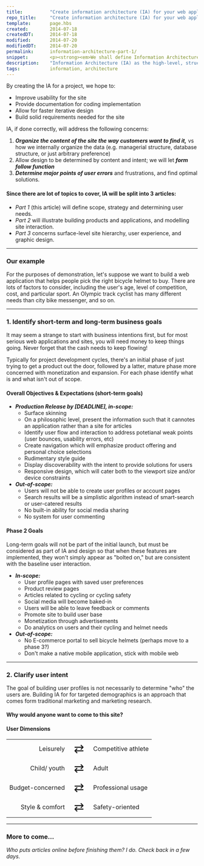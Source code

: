 ```yaml
---
title:          "Create information architecture (IA) for your web application (Part 1)"
repo_title:     "Create information architecture (IA) for your web application (Part 1)"
template:       page.hbs
created:        2014-07-18
createdDT:      2014-07-18
modified:       2014-07-20
modifiedDT:     2014-07-20
permalink:      information-architecture-part-1/
snippet:        <p><strong><em>We shall define Information Architecture (IA) as the high-level, structured organization of the site.</em></strong> On a deeper level, IA will concern itself with:</p><ul><li>what content is on the site, along with the scope of content</li><li>how users get to the content</li><li>the needs of the different kinds of users visiting the site</li><li>how the content is organized</li><li>the intent, purpose and tone of the site</li></ul>
description:    "Information Architecture (IA) as the high-level, structured organization of a site, intended to organize content, facilitate design, and improve user interaction"
tags:           information, architecture
---
```


By creating the IA for a project, we hope to:

* Improve usability for the site
* Provide documentation for coding implementation
* Allow for faster iterative design
* Build solid requirements needed for the site

IA, if done correctly, will address the following concerns:

1. ***Organize the content of the site the way customers want to find it,*** vs how we internally organize the data (e.g. managerial structure, database structure, or just arbitrary preference)
2. Allow design to be determined by content and intent; we will let ***form follow function***
3. ***Determine major points of user errors*** and frustrations, and find optimal solutions.

#### Since there are lot of topics to cover, IA will be split into 3 articles:

* *Part 1* (this article) will define scope, strategy and determining user needs.
* *Part 2* will illustrate building products and applications, and modelling site interaction.
* *Part 3* concerns surface-level site hierarchy, user experience, and graphic design.

----------------

### Our example

For the purposes of demonstration, let's suppose we want to build a web application that helps people pick the right bicycle helmet to buy. There are lots of factors to consider, including the user's age, level of competition, cost, and particular sport. An Olympic track cyclist has many different needs than city bike messenger, and so on.

----------------

### 1. Identify short-term and long-term business goals

It may seem a strange to start with business intentions first, but for most serious web applications and sites, you will need money to keep things going. Never forget that the cash needs to keep flowing!

Typically for project development cycles, there's an initial phase of just trying to get a product out the door, followed by a latter, mature phase more concerned with monetization and expansion. For each phase identify what is and what isn't out of scope.

#### Overall Objectives & Expectations (short-term goals)

* ***Production Release by [DEADLINE], in-scope:***
  * Surface skinning
  * On a philosophic level, present the information such that it cannotes an application rather than a site for articles
  * Identify user flow and interaction to address potetianal weak points  (user bounces, usability errors, etc)
  * Create navigation which will emphasize product offering and personal choice selections
  * Rudimentary style guide
  * Display discoverability with the intent to provide solutions for users
  * Responsive design, which will cater both to the viewport size and/or device constraints
* ***Out-of-scope:***
  * Users will not be able to create user profiles or account pages
  * Search results will be a simplistic algorithm instead of smart-search or user-catered results
  * No built-in ability for social media sharing
  * No system for user commenting

#### Phase 2 Goals

Long-term goals will not be part of the initial launch, but must be considered as part of IA and design so that when these features are implemented, they won't simply appear as "bolted on," but are consistent with the baseline user interaction.

* ***In-scope:***
  * User profile pages with saved user preferences
  * Product review pages
  * Articles related to cycling or cycling safety
  * Social media will become baked-in
  * Users will be able to leave feedback or comments
  * Promote site to build user base
  * Monetization through advertisements
  * Do analytics on users and their cycling and helmet needs
* ***Out-of-scope:***
  * No E-commerce portal to sell bicycle helmets (perhaps move to a phase 3?)
  * Don't make a native mobile application, stick with mobile web

----------------

### 2. Clarify user intent

The goal of building user profiles is not necessarily to determine "who" the users are. Building IA for for targeted demographics is an approach that comes form traditional marketing and marketing research.

#### Why would anyone want to come to this site?


#### User Dimensions


<style>
.arrow_swing td:first-child {
  text-align: right;
}
.arrow_swing td:nth-child(2) {
  font-size: 2rem;
  text-align: center;
}
.arrow_swing td:last-child {
}
</style>

<table class="arrow_swing">
    <tbody>
        <tr>
            <td>Leisurely</td>
            <td class="arrow_swing">&#8644;</td>
            <td>Competitive athlete</td>
        </tr>
        <tr>
            <td>Child/ youth</td>
            <td class="arrow_swing">&#8644;</td>
            <td>Adult</td>
        </tr>
        <tr>
            <td>Budget-concerned</td>
            <td class="arrow_swing">&#8644;</td>
            <td>Professional usage</td>
        </tr>
        <tr>
            <td>Style &amp; comfort</td>
            <td class="arrow_swing">&#8644;</td>
            <td>Safety-oriented</td>
        </tr>
    </tbody>
</table>


----------------

### More to come...

*Who puts articles online before finishing them? I do. Check back in a few days.*




